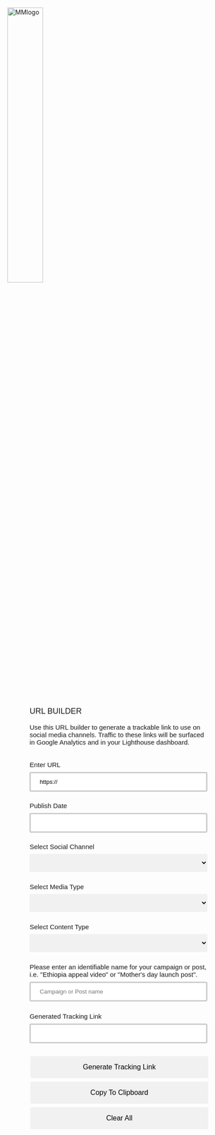 <html>

  <head>
  <meta charset="utf-8">
  <meta name="viewport" content="width=device-width, initial-scale=1">
  <title>jQuery UI Datepicker - Default functionality</title>
  <link rel="stylesheet" href="//code.jquery.com/ui/1.12.1/themes/base/jquery-ui.css">
  <link rel="stylesheet" href="/resources/demos/style.css">
  <script src="https://code.jquery.com/jquery-1.12.4.js"></script>
  <script src="https://code.jquery.com/ui/1.12.1/jquery-ui.js"></script>
  <script>
  $( function() {
    $( "#datepicker" ).datepicker({ dateFormat: 'dd-mm-yy' });
  } );
  </script>
  <style> 

.center {
  text-align:center;
  color:  #3F3F58;
  margin: auto;
  width: 70%;
  border: 2px;
  border-style: solid;
  border-color: #3F3F58; 
  border-radius: 20px; 
  padding: 10px;
}
.nest {
  text-align:left;
  margin: auto;
  width: 80%;
  border: 3px;
  padding: 10px;
  font-family: Arial, Helvetica, sans-serif;
  font-size: 15px;
}
#channel{
  width: 100%;
  padding: 12px 20px;
  margin: 8px 0;
  box-sizing: border-box;
  border: none;
  border-radius: 4px;
  }
#content_type{
  width: 100%;
  padding: 12px 20px;
  margin: 8px 0;
  box-sizing: border-box;
  border: none;
  border-radius: 4px;
  }
#media_type{
  width: 100%;
  padding: 12px 20px;
  margin: 8px 0;
  box-sizing: border-box;
  border: none;
  border-radius: 4px;
  }
 #category{
  width: 100%;
  padding: 12px 20px;
  margin: 8px 0;
  box-sizing: border-box;
  border: none;
  border-radius: 4px;
  }
select {
  width: 100%;
  padding: 12px 20px;
  border: none;
  border-radius: 4px;
  background-color: #f1f1f1;
}
input[type=text] {
  width: 100%;
  padding: 12px 20px;
  margin: 8px 0;
  box-sizing: border-box;
  border: 3px solid #ccc;
  -webkit-transition: 0.5s;
  transition: 0.5s;
  outline: none;
  border-radius: 4px;
}
input[type=text]:focus {
  border: 3px solid #555;
  border-radius: 4px;
}
.button {
  width: 100%;
  background-color: #f1f1f1;
  border: #ffffff;
  border-radius: 4px;
  color: black;
  padding: 16px 32px;
  text-align: center;
  text-decoration: none;
  display: inline-block;
  font-size: 16px;
  margin: 4px 2px;
  transition-duration: 0.4s;
  cursor: pointer;
}
.button:hover {
  width: 100%;
  background-color: #008CBA;
  color: white;
}
</style>
  </head>
  <body>
<div class="center">
<br>
<img width = 40% margin = auto src="https://lh3.google.com/u/0/d/1Y20KfjKDHrmnPYOunflno21IiMqCy2Mn=w1920-h1009-iv1" alt="MMlogo">
<div class="nest"> 
<br>
<span style = "font-size: 18px">URL BUILDER</span>
<br>
<br>
<span>Use this URL builder to generate a trackable link to use on social media channels. Traffic to these links will be surfaced in Google Analytics and in your Lighthouse dashboard.</span>
<br>
<br>
<br>
<label for="URL">Enter URL</label>
<br>
<input type="text" id="URL" name="URL" value="https://">
<br>
<p>Publish Date<input type="text" id="datepicker"></p>
<label for="channel">Select Social Channel</label>
<br>
  <select name="channel_select" id="channel">
    <option value=""></option>
  <option value="?utm_source=facebook.com">Facebook</option>
  <option value="?utm_source=l.instagram.com">Instagram</option>
  <option value="?utm_source=twitter.com">Twitter</option>
  <option value="?utm_source=linkedin.com">LinkedIn</option>
</select>
<br>
<br>
<label for="type">Select Media Type</label>
<br>
  <select name="media_type_select" id="media_type">
  <option value=""></option>
  <option value="&utm_medium=social">Organic</option>
  <option value="&utm_medium=paid_social">Paid</option>
</select>
<br>
<br>
<label for="type">Select Content Type</label>
<br>
  <select name="content_type_select" id="content_type">
  <option value=""></option>
  <option value="&social_content_type=Broad%20Reach">Broad Reach</option>
  <option value="&social_content_type=Informative">Informative</option>
  <option value="&social_content_type=Action%20Driver">Action Driver</option>
  <option value="&social_content_type=Engagement">Engagement</option>
  <option value="&social_content_type=Core">Core</option>
</select>
<br>
<br>
<label for="fname">Please enter an identifiable name for your campaign or post, i.e. "Ethiopia appeal video" or "Mother's day launch post".</label>
<br>
<input type="text" id="campaign_name" name="campaign_name" placeholder="Campaign or Post name">
<br>
<br>
<label for="fname">Generated Tracking Link</label>
<br>
<input type="text" id="output" name="output">
<br>
<br>
<button class="button" id="generate">Generate Tracking Link</button>
<button class="button" id="copy">Copy To Clipboard</button>
<button class="button" id="clear">Clear All</button>
</div>
<br>

</div>
<script>

document.getElementById("generate").addEventListener("click",linkBuild);
document.getElementById("copy").addEventListener("click",copyFunction);
document.getElementById("clear").addEventListener("click",clearFunction);

function linkBuild() {
var URL = document.getElementById("URL").value
var channel = document.getElementById("channel").value
var media_type = document.getElementById("media_type").value
var content_type = document.getElementById("content_type").value
var campaign_name = document.getElementById("campaign_name").value
var campaign_name_replaced = campaign_name.split(' ').join('%20');
var campaign_name_lowercase = campaign_name_replaced.toLowerCase();
var campaign = campaign_name_lowercase.charAt(0).toUpperCase() + campaign_name_lowercase.slice(1);
var publish_date= document.getElementById("datepicker").value
var publish_date_cleaned = publish_date.split('/').join('-');

document.getElementById("output").value =URL+channel+media_type+"&utm_campaign="+campaign+"&social_publish_date="+publish_date_cleaned+content_type;
document.getElementById("output").style.color = "green";
document.getElementById("generate").innerHTML = "Generate Again";
}

function copyFunction() {
  /* Get the text field */
  var copyText = document.getElementById("output");

  /* Select the text field */
  copyText.select();
  copyText.setSelectionRange(0, 99999); /* For mobile devices */

  /* Copy the text inside the text field */
  document.execCommand("copy");

  /* Alert the copied text */
  alert("Copied to Clipboard");
}

function clearFunction() {
  document.getElementById("output").value = "";
  document.getElementById("URL").value = "https://";
  document.getElementById("content_type").value = "";
  document.getElementById("media_type").value = "";
  document.getElementById("campaign_name").value = "";
  document.getElementById("campaign_name").placeholder = "Please enter a name for you campaign or post";
  document.getElementById("datepicker").value ="";
}
</script>

  </body>
</html>
